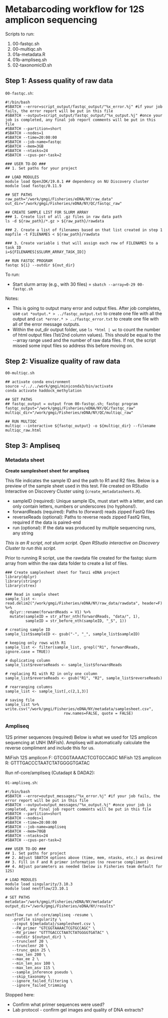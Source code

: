 # Metabarcoding workflow for 12S amplicon sequencing

Scripts to run:
1. 00-fastqc.sh
2. 00-multiqc.sh
3. 01a-metadata.R
4. 01b-ampliseq.sh
5. 02-taxonomicID.sh

## Step 1: Assess quality of raw data

`00-fastqc.sh`:

```
#!/bin/bash
#SBATCH --error=script_output/fastqc_output/"%x_error.%j" #if your job fails, the error report will be put in this file
#SBATCH --output=script_output/fastqc_output/"%x_output.%j" #once your job is completed, any final job report comments will be put in this file
#SBATCH --partition=short
#SBATCH --nodes=1
#SBATCH --time=20:00:00
#SBATCH --job-name=fastqc
#SBATCH --mem=3GB
#SBATCH --ntasks=24
#SBATCH --cpus-per-task=2

### USER TO-DO ### 
## 1. Set paths for your project

## LOAD MODULES
module load OpenJDK/19.0.1 ## dependency on NU Discovery cluster 
module load fastqc/0.11.9

## SET PATHS 
raw_path="/work/gmgi/Fisheries/eDNA/NY/raw_data"
out_dir="/work/gmgi/Fisheries/eDNA/NY/QC/fastqc_raw"

## CREATE SAMPLE LIST FOR SLURM ARRAY
### 1. Create list of all .gz files in raw data path
ls -d ${raw_path}/*.gz > ${raw_path}/rawdata

### 2. Create a list of filenames based on that list created in step 1
mapfile -t FILENAMES < ${raw_path}/rawdata

### 3. Create variable i that will assign each row of FILENAMES to a task ID
i=${FILENAMES[$SLURM_ARRAY_TASK_ID]}

## RUN FASTQC PROGRAM 
fastqc ${i} --outdir ${out_dir}
```

To run:
- Start slurm array (e.g., with 30 files) = `sbatch --array=0-29 00-fastqc.sh`

Notes:

- This is going to output many error and output files. After job completes, use `cat *output.* > ../fastqc_output.txt` to create one file with all the output and `cat *error.* > ../fastqc_error.txt` to create one file with all of the error message outputs.
- Within the out_dir output folder, use `ls *html | wc` to count the number of html output files (1st/2nd column values). This should be equal to the --array range used and the number of raw data files. If not, the script missed some input files so address this before moving on.

## Step 2: Visualize quality of raw data

`00-multiqc.sh`

```
## activate conda environment 
source ~/../../work/gmgi/miniconda3/bin/activate
conda activate haddock_methylation

## SET PATHS 
## fastqc_output = output from 00-fastqc.sh; fastqc program
fastqc_output="/work/gmgi/Fisheries/eDNA/NY/QC/fastqc_raw"
multiqc_dir="/work/gmgi/Fisheries/eDNA/NY/QC/multiqc_raw"

## RUN MULTIQC 
multiqc --interactive ${fastqc_output} -o ${multiqc_dir} --filename multiqc_raw.html
```

## Step 3: Ampliseq

### Metadata sheet 

**Create samplesheet sheet for ampliseq**

This file indicates the sample ID and the path to R1 and R2 files. Below is a preview of the sample sheet used in this test. File created on RStudio Interactive on Discovery Cluster using (`create_metadatasheets.R`).
- sampleID (required): Unique sample IDs, must start with a letter, and can only contain letters, numbers or underscores (no hyphons!).  
- forwardReads (required): Paths to (forward) reads zipped FastQ files  
- reverseReads (optional): Paths to reverse reads zipped FastQ files, required if the data is paired-end  
- run (optional): If the data was produced by multiple sequencing runs, any string  

*This is an R script, not slurm script. Open RStudio interactive on Discovery Cluster to run this script.*

Prior to running R script, use the rawdata file created for the fastqc slurm array from within the raw data folder to create a list of files. 

```
### Create samplesheet sheet for Tanzi eDNA project 
library(dplyr)
library(stringr)
library(strex)

### Read in sample sheet 
sample_list <- read.delim2("/work/gmgi/Fisheries/eDNA/NY/raw_data/rawdata", header=F) %>% 
  dplyr::rename(forwardReads = V1) %>%
  mutate(sampleID = str_after_nth(forwardReads, "data/", 1),
         sampleID = str_before_nth(sampleID, "_S", 1))

# creating sample ID 
sample_list$sampleID <- gsub("-", "_", sample_list$sampleID)

# keeping only rows with R1
sample_list <- filter(sample_list, grepl("R1", forwardReads, ignore.case = TRUE))

# duplicating column 
sample_list$reverseReads <- sample_list$forwardReads

# replacing R1 with R2 in only one column 
sample_list$reverseReads <- gsub("R1", "R2", sample_list$reverseReads)

# rearranging columns 
sample_list <- sample_list[,c(2,1,3)]

# saving file 
sample_list %>% write.csv("/work/gmgi/Fisheries/eDNA/NY/metadata/samplesheet.csv", 
                          row.names=FALSE, quote = FALSE)
```


### Ampliseq 

12S primer sequences (required)
Below is what we used for 12S amplicon sequencing at UNH (MiFish). Ampliseq will automatically calculate the reverse compliment and include this for us.

MiFish 12S amplicon F: GTCGGTAAAACTCGTGCCAGC
MiFish 12S amplicon R: GTTTGACCCTAATCTATGGGGTGATAC

Run nf-core/ampliseq (Cutadapt & DADA2):

`01-ampliseq.sh`:

```
#!/bin/bash
#SBATCH --error=output_messages/"%x_error.%j" #if your job fails, the error report will be put in this file
#SBATCH --output=output_messages/"%x_output.%j" #once your job is completed, any final job report comments will be put in this file
#SBATCH --partition=short
#SBATCH --nodes=1
#SBATCH --time=20:00:00
#SBATCH --job-name=ampliseq
#SBATCH --mem=70GB
#SBATCH --ntasks=24
#SBATCH --cpus-per-task=2

### USER TO-DO ### 
## 1. Set paths for project 
## 2. Adjust SBATCH options above (time, mem, ntasks, etc.) as desired  
## 3. Fill in F and R primer information (no reverse compliment)
## 4. Adjust parameters as needed (below is Fisheries team default for 12S)

# LOAD MODULES
module load singularity/3.10.3
module load nextflow/23.10.1

# SET PATHS 
metadata="/work/gmgi/Fisheries/eDNA/NY/metadata" 
output_dir="/work/gmgi/Fisheries/eDNA/NY/results"

nextflow run nf-core/ampliseq -resume \
   -profile singularity \
   --input ${metadata}/samplesheet.csv \
   --FW_primer "GTCGGTAAAACTCGTGCCAGC" \
   --RV_primer "GTTTGACCCTAATCTATGGGGTGATAC" \
   --outdir ${output_dir} \
   --trunclenf 20 \
   --trunclenr 20 \
   --trunc_qmin 25 \
   --max_len 200 \
   --max_ee 2 \
   --min_len_asv 100 \
   --max_len_asv 115 \
   --sample_inference pseudo \
   --skip_taxonomy \
   --ignore_failed_filtering \
   --ignore_failed_trimming
```

Stopped here:  
- Confirm what primer sequences were used?
- Lab protocol - confirm gel images and quality of DNA extracts?
